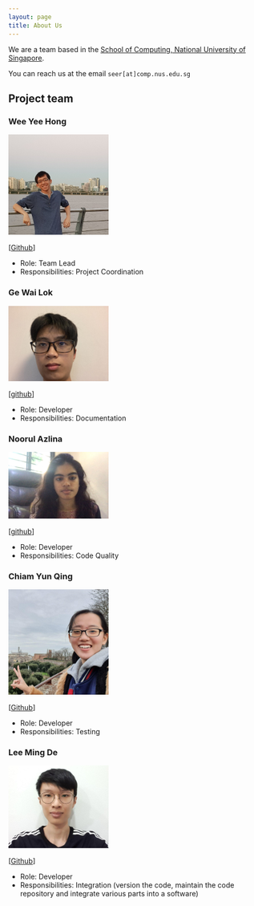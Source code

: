 ```yaml
---
layout: page
title: About Us
---
```


We are a team based in the [School of Computing, National University of Singapore](http://www.comp.nus.edu.sg).

You can reach us at the email `seer[at]comp.nus.edu.sg`

## Project team

### Wee Yee Hong

<img src="images/w-yeehong.png" width="200px">

[[Github](https://github.com/w-yeehong)]

* Role: Team Lead
* Responsibilities: Project Coordination

### Ge Wai Lok

<img src="images/raymondge.png" width="200px">

[[github](http://github.com/raymondge)]

* Role: Developer
* Responsibilities: Documentation

### Noorul Azlina

<img src="images/itssodium.png" width="200px">

[[github](http://github.com/itssodium)]

* Role: Developer
* Responsibilities: Code Quality

### Chiam Yun Qing

<img src="images/chiamyunqing.png" width="200px">

[[Github](https://github.com/chiamyunqing)]

* Role: Developer
* Responsibilities: Testing

### Lee Ming De

<img src="images/leemingde.png" width="200px">

[[Github](http://github.com/LeeMingDe)]

* Role: Developer
* Responsibilities: Integration (version the code, maintain the code repository and integrate various parts into a software)
